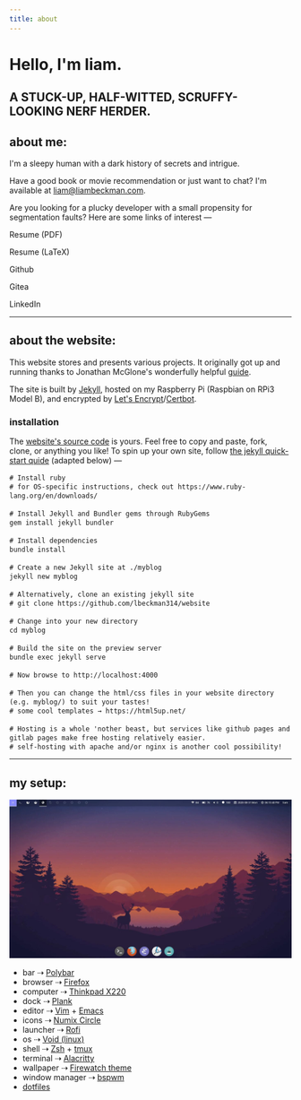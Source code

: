 ```yaml
---
title: about
---
```


<h1><span id="hello">Hello, I'm liam.</span>
    <object id="smile" type="image/svg+xml" data="/assets/svg/icon-smile.svg"></object>
</h1>

<h2 id="stuck-up">A STUCK-UP, HALF-WITTED, SCRUFFY-LOOKING NERF HERDER.</h2>

## about me:
I'm a sleepy human with a dark history of secrets and intrigue.

Have a good book or movie recommendation or just want to chat? I'm available at <a href="mailto:liam@liambeckman.com">liam@liambeckman.com</a>.

Are you looking for a plucky developer with a small propensity for segmentation faults? Here are some links of interest —

<div class="inline-block profiles">
    <div class="featured">
        <a href="https://liambeckman.com/pkgs/resume/resume-liam-beckman.pdf"></a>
        <object class="showoff" type="image/svg+xml" data="/assets/svg/pdf.svg"></object>
        <p> Resume (PDF)</p>
    </div>
    <div class="featured">
        <a href="https://git.liambeckman.com/liam/resume/src/branch/master/src/resume-liam-beckman.tex"></a>
        <object class="showoff" type="image/svg+xml" data="/assets/svg/tex.svg"></object>
        <p>Resume (LaTeX)</p>
    </div>
    <div class="featured">
        <a href="https://github.com/lbeckman314/"></a>
        <object class="showoff" type="image/svg+xml" data="/assets/svg/github.svg"></object>
        <p>Github</p>
    </div>
    <div class="featured">
        <a href="https://git.liambeckman.com/liam"></a>
        <object class="showoff" type="image/svg+xml" data="/assets/svg/gitea.svg"></object>
        <p>Gitea</p>
    </div>
    <div class="featured">
        <a href="https://www.linkedin.com/in/liam-beckman-ab3183a6/"></a>
        <object class="showoff" type="image/svg+xml" data="/assets/svg/linkedin.svg"></object>
        <p>LinkedIn</p>
    </div>
</div>

---

## about the website:

This website stores and presents various projects. It originally got up and running thanks to Jonathan McGlone's wonderfully helpful [guide](http://jmcglone.com/guides/github-pages/).

The site is built by [Jekyll](https://jekyllrb.com/), hosted on my Raspberry Pi (Raspbian on RPi3 Model B), and encrypted by [Let's Encrypt](https://letsencrypt.org/)/[Certbot](https://certbot.eff.org/).

### installation

The [website's source code](https://github.com/lbeckman314/website) is yours. Feel free to copy and paste, fork, clone, or anything you like! To spin up your own site, follow [the jekyll quick-start quide](https://jekyllrb.com/docs/quickstart/) (adapted below) —

```shell
# Install ruby
# for OS-specific instructions, check out https://www.ruby-lang.org/en/downloads/

# Install Jekyll and Bundler gems through RubyGems
gem install jekyll bundler

# Install dependencies
bundle install

# Create a new Jekyll site at ./myblog
jekyll new myblog

# Alternatively, clone an existing jekyll site
# git clone https://github.com/lbeckman314/website

# Change into your new directory
cd myblog

# Build the site on the preview server
bundle exec jekyll serve

# Now browse to http://localhost:4000

# Then you can change the html/css files in your website directory (e.g. myblog/) to suit your tastes!
# some cool templates → https://html5up.net/

# Hosting is a whole 'nother beast, but services like github pages and gitlab pages make free hosting relatively easier.
# self-hosting with apache and/or nginx is another cool possibility!
```

---

## my setup:

![Screenshot of desktop.](/assets/images/home.jpg)

- bar ⇢ [Polybar](https://polybar.github.io/)
- browser ⇢ [Firefox](https://www.mozilla.org/)
- computer ⇢ [Thinkpad X220](https://en.wikipedia.org/wiki/ThinkPad_X_series)
- dock ⇢ [Plank](https://launchpad.net/plank)
- editor ⇢ [Vim](https://www.vim.org/) + [Emacs](https://www.gnu.org/software/emacs/)
- icons ⇢ [Numix Circle](https://github.com/numixproject/numix-icon-theme-circle)
- launcher ⇢ [Rofi](https://github.com/davatorium/rofi)
- os ⇢ [Void (linux)](https://voidlinux.org/)
- shell ⇢ [Zsh](http://zsh.sourceforge.net/) + [tmux](https://github.com/tmux/tmux)
- terminal ⇢ [Alacritty](https://github.com/alacritty/alacritty)
- wallpaper ⇢ [Firewatch theme](https://github.com/adi1090x/dynamic-wallpaper)
- window manager ⇢ [bspwm](https://github.com/baskerville/bspwm)
- [dotfiles](https://github.com/lbeckman314/dotfiles)

